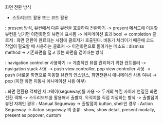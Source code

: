 화면 전환 방식
- 스토리보드 활용 또는 코드 활용

: present 방식, 뷰컨에서 다른 뷰컨을 호출하여 전환하기 
-> present 메서드에 이동할 뷰컨을 넘기면 이전화면의 뷰컨에 표시됨
-> 에미메이션 효과 bool
-> completion 클로저 : 화면 전환이 완료되는 시점에 클로저가 호출된다. 비동기 처리이기 때문에 코드 작업이 필요할 때 사용하는 클로저
-> 이전화면으로 돌아가는 메소드 : dismiss method
=> 기존화면을 덮고 있는 화면을 걷어내는 방식

: navigation controller 사용하기
-> 계층적인 뷰를 관리하기 위한 컨트롤러
-> navigation stack 사용
-> push view controller, pop view controller 사용
-> push (새로운 화면으로 이동할 뷰컨의 인스턴스, 화면전환시 애니메이션 사용 여부)
-> pop (이전 화면 이동시 에니메이션 사용 여부)


: 화면 전환용 객체인 세그웨이(segueway)를 사용
-> 두개의 뷰컨 사이에 연결된 화면 전환 객체
-> 스토리보드를 활용해서 출발지, 목적지를 직접 지정하는 방식
-> 출발점이 뷰컨 자체인 경우 : Manual Segueway
-> 출발점이 button, shell인 경우 :  Action Segueway
-> Acton segueway 의 종류 : show, show detail, present modally, present as popover, custom
